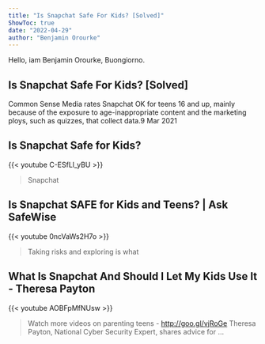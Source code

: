 ```yaml
---
title: "Is Snapchat Safe For Kids? [Solved]"
ShowToc: true 
date: "2022-04-29"
author: "Benjamin Orourke" 
---
```


Hello, iam Benjamin Orourke, Buongiorno.
## Is Snapchat Safe For Kids? [Solved]
Common Sense Media rates Snapchat OK for teens 16 and up, mainly because of the exposure to age-inappropriate content and the marketing ploys, such as quizzes, that collect data.9 Mar 2021

## Is Snapchat Safe for Kids?
{{< youtube C-ESfLl_yBU >}}
>Snapchat

## Is Snapchat SAFE for Kids and Teens? | Ask SafeWise
{{< youtube 0ncVaWs2H7o >}}
>Taking risks and exploring is what 

## What Is Snapchat And Should I Let My Kids Use It - Theresa Payton
{{< youtube AOBFpMfNUsw >}}
>Watch more videos on parenting teens - http://goo.gl/vjRoGe Theresa Payton, National Cyber Security Expert, shares advice for ...

